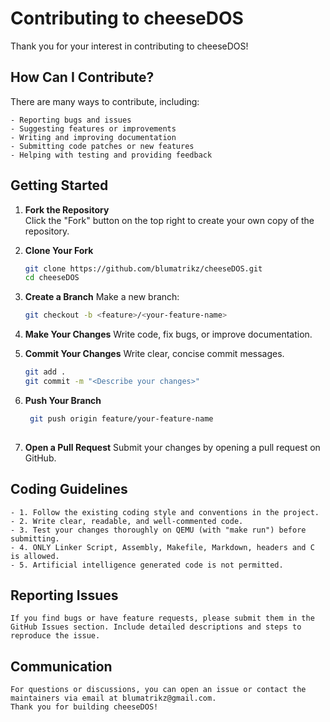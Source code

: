 # Contributing to cheeseDOS

Thank you for your interest in contributing to cheeseDOS!

## How Can I Contribute?

There are many ways to contribute, including:

    - Reporting bugs and issues  
    - Suggesting features or improvements  
    - Writing and improving documentation  
    - Submitting code patches or new features  
    - Helping with testing and providing feedback

## Getting Started

1. **Fork the Repository**  
   Click the "Fork" button on the top right to create your own copy of the repository.

2. **Clone Your Fork**  
   ```bash
   git clone https://github.com/blumatrikz/cheeseDOS.git
   cd cheeseDOS
   ```

3. **Create a Branch**
   Make a new branch:
   ```bash
   git checkout -b <feature>/<your-feature-name>
   ```

4. **Make Your Changes**
   Write code, fix bugs, or improve documentation.

5. **Commit Your Changes**
   Write clear, concise commit messages.
   ```bash
   git add .
   git commit -m "<Describe your changes>"
   ```

6. **Push Your Branch**
   ```bash
    git push origin feature/your-feature-name
    
7. **Open a Pull Request**
    Submit your changes by opening a pull request on GitHub.

## Coding Guidelines

    - 1. Follow the existing coding style and conventions in the project.
    - 2. Write clear, readable, and well-commented code.
    - 3. Test your changes thoroughly on QEMU (with "make run") before submitting.
    - 4. ONLY Linker Script, Assembly, Makefile, Markdown, headers and C is allowed. 
    - 5. Artificial intelligence generated code is not permitted.

## Reporting Issues

    If you find bugs or have feature requests, please submit them in the GitHub Issues section. Include detailed descriptions and steps to reproduce the issue.

## Communication

    For questions or discussions, you can open an issue or contact the maintainers via email at blumatrikz@gmail.com.
    Thank you for building cheeseDOS!
